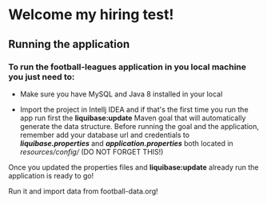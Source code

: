 # Welcome my hiring test!

## Running the application

### To run the football-leagues application in you local machine you just need to:

 - Make sure you have MySQL and Java 8 installed in your local 
 
 - Import   the project in Intellj IDEA and if that's the first time you run the
   app run first the **liquibase:update** Maven goal that will
   automatically generate the data structure. Before running the goal
   and the application, remember add your database url and credentials
   to ***liquibase.properties*** and ***application.properties*** both
   located in *resources/config/* (DO NOT FORGET THIS!)

Once you updated the properties files and **liquibase:update** already run the application is ready to go!

Run it and import data from football-data.org!

